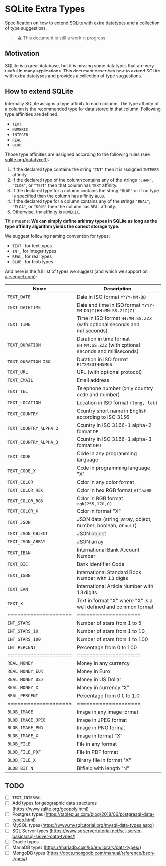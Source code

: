 # SQLite Extra Types

Specification on how to extend SQLite with extra datatypes
and a collection of type suggestions.

> ⚠️ This document is still a work in progress


## Motivation

SQLite is a great database, but it is missing some datatypes
that are very useful in many applications.
This document describes how to extend SQLite with extra datatypes
and provides a collection of type suggestions.


## How to extend SQLite

Internally SQLite assigns a type affinity to each column.
The type affinity of a column is the recommended type
for data stored in that column.
Following type affinities are defined:

- `TEXT`
- `NUMERIC`
- `INTEGER`
- `REAL`
- `BLOB`

Those type affinities are assigned according to the following rules
(see [sqlite.org/datatype3](https://www.sqlite.org/datatype3.html)):

1. If the declared type contains the string `"INT"`
    then it is assigned `INTEGER` affinity.
1. If the declared type of the column contains any of the strings
    `"CHAR"`, `"CLOB"`, or `"TEXT"` then that column has `TEXT` affinity.
1. If the declared type for a column contains the string `"BLOB"`
    or if no type is specified then the column has affinity `BLOB`.
1. If the declared type for a column contains any of the strings
    `"REAL"`, `"FLOA"`, or `"DOUB"` then the column has `REAL` affinity.
1. Otherwise, the affinity is `NUMERIC`.

This means:
**We can simply define arbitray types in SQLite
as long as the type affinity algorithm yields the correct storage type.**

We suggest following naming convention for types:

- `TEXT_` for text types
- `INT_` for integer types
- `REAL_` for real types
- `BLOB_` for blob types

And here is the full list of types we suggest
(and which we support on [airsequel.com](https://airsequel.com)):

Name | Description
---- | -----------
`TEXT_DATE` | Date in ISO format `YYYY-MM-DD`
`TEXT_DATETIME` | Date and time in ISO format `YYYY-MM-DD(T)HH:MM:SS.ZZZ(Z)`
`TEXT_TIME` | Time in ISO format `HH:MM:SS.ZZZ` (with optional seconds and milliseconds)
`TEXT_DURATION` | Duration in time format `HH:MM:SS.ZZZ` (with optional seconds and milliseconds)
`TEXT_DURATION_ISO` | Duration in ISO format `P1Y2M3DT4H5M6S`
`TEXT_URL` | URL (with optional protocol)
`TEXT_EMAIL` | Email address
`TEXT_TEL` | Telephone number (only country code and number)
`TEXT_LOCATION` | Location in ISO format `(long, lat)`
`TEXT_COUNTRY` | Country short name in English according to ISO 3166
`TEXT_COUNTRY_ALPHA_2` | Country in ISO 3166-1 alpha-2 format `DE`
`TEXT_COUNTRY_ALPHA_3` | Country in ISO 3166-1 alpha-3 format `DEU`
`TEXT_CODE` | Code in any programming language
`TEXT_CODE_X` | Code in programming language "X"
`TEXT_COLOR` | Color in any color format
`TEXT_COLOR_HEX` | Color in hex RGB format `#ffaa00`
`TEXT_COLOR_RGB` | Color in RGB format `rgb(255,170,0)`
`TEXT_COLOR_X` | Color in format "X"
`TEXT_JSON` | JSON data (string, array, object, number, boolean, or `null`)
`TEXT_JSON_OBJECT` | JSON object
`TEXT_JSON_ARRAY` | JSON array
`TEXT_IBAN` | International Bank Account Number
`TEXT_BIC` | Bank Identifier Code
`TEXT_ISBN` | International Standard Book Number with 13 digits
`TEXT_EAN` | International Article Number with 13 digits
`TEXT_X` | Text in format "X" where "X" is a well defined and common format
====================|====================
`INT_STARS` | Number of stars from 1 to 5
`INT_STARS_10` | Number of stars from 1 to 10
`INT_STARS_100` | Number of stars from 1 to 100
`INT_PERCENT` | Percentage from 0 to 100
====================|====================
`REAL_MONEY` | Money in any currency
`REAL_MONEY_EUR` | Money in Euro
`REAL_MONEY_USD` | Money in US Dollar
`REAL_MONEY_X` | Money in currency "X"
`REAL_PERCENT` | Percentage from 0.0 to 1.0
====================|====================
`BLOB_IMAGE` | Image in any image format
`BLOB_IMAGE_JPEG` | Image in JPEG format
`BLOB_IMAGE_PNG` | Image in PNG format
`BLOB_IMAGE_X` | Image in format "X"
`BLOB_FILE` | File in any format
`BLOB_FILE_PDF` | File in PDF format
`BLOB_FILE_X` | Binary file in format "X"
`BLOB_BIT_N` | Bitfield with length "N"


## TODO

- [ ] `TEXT_INTERVAL`
- [ ] Add types for geographic data structures
      (https://www.sqlite.org/geopoly.html)
- [ ] Postgres types
      (https://tableplus.com/blog/2018/06/postgresql-data-types.html)
- [ ] MySQL types
      (https://www.mysqltutorial.org/mysql-data-types.aspx)
- [ ] SQL Server types
      (https://www.sqlservertutorial.net/sql-server-basics/sql-server-data-types/)
- [ ] Oracle types
- [ ] MariaDB types
      (https://mariadb.com/kb/en/library/data-types/)
- [ ] MongoDB types
      (https://docs.mongodb.com/manual/reference/bson-types/)
